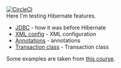 [![CircleCI](https://circleci.com/gh/circleci/circleci-docs.svg?style=svg)](https://app.circleci.com/pipelines/github/tyoma17/hibernate-features?branch=master) \
Here I'm testing Hibernate features.

- [JDBC](https://github.com/tyoma17/hibernate-features/tree/master/jdbc) - how it was before Hibernate
- [XML config](https://github.com/tyoma17/hibernate-features/tree/master/hibernate-xml) - XML configuration
- [Annotations](https://github.com/tyoma17/hibernate-features/tree/master/hibernate-annotations) - annotations
- [Transaction class](https://github.com/tyoma17/hibernate-features/tree/master/transaction-class) - Transaction class

Some examples are taken from [this course](https://www.udemy.com/course/hibernate-and-jpa-fundamentals/).